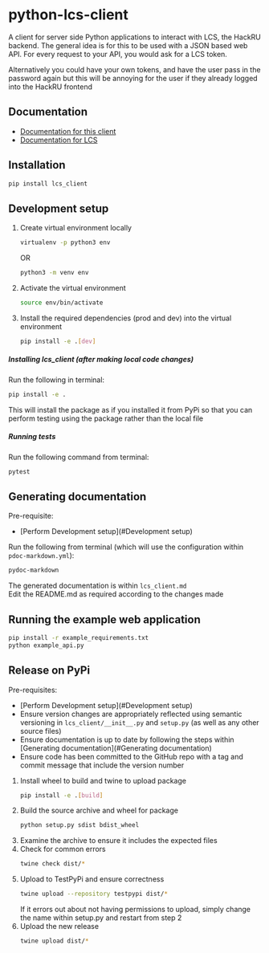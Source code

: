 # python-lcs-client
A client for server side Python applications to interact with LCS, the HackRU backend.
The general idea is for this to be used with a JSON based web API.
For every request to your API, you would ask for a LCS token.

Alternatively you could have your own tokens, and have the user pass in
the password again but this will be annoying for the user if they already
logged into the HackRU frontend

## Documentation
 - [Documentation for this client](lcs_client.md)
 - [Documentation for LCS](https://github.com/hackru/lcs/wiki)

## Installation
```bash
pip install lcs_client
```

## Development setup
1. Create virtual environment locally
    ```bash
    virtualenv -p python3 env
    ```
    OR
    ```bash
    python3 -m venv env
    ```
1. Activate the virtual environment
    ```bash
    source env/bin/activate
    ```
1. Install the required dependencies (prod and dev) into the virtual environment
    ```bash
    pip install -e .[dev]
    ```

##### Installing lcs_client (after making local code changes)
Run the following in terminal:
```bash
pip install -e .
```
This will install the package as if you installed it from PyPi so that you can perform testing using the package 
rather than the local file
##### Running tests
Run the following command from terminal:
```bash
pytest
```

## Generating documentation
Pre-requisite: 
* [Perform Development setup](#Development setup)

Run the following from terminal (which will use the configuration within `pdoc-markdown.yml`):
```bash
pydoc-markdown
```
The generated documentation is within `lcs_client.md`  
Edit the README.md as required according to the changes made

## Running the example web application
```bash
pip install -r example_requirements.txt
python example_api.py
```

## Release on PyPi
Pre-requisites:
* [Perform Development setup](#Development setup)
* Ensure version changes are appropriately reflected using semantic versioning in `lcs_client/__init__.py` and 
`setup.py` (as well as any other source files)
* Ensure documentation is up to date by following the steps within [Generating documentation](#Generating documentation)
* Ensure code has been committed to the GitHub repo with a tag and commit message that include the version number
1. Install wheel to build and twine to upload package
    ```bash
    pip install -e .[build]
    ```
1. Build the source archive and wheel for package
    ```bash
    python setup.py sdist bdist_wheel
    ```
1. Examine the archive to ensure it includes the expected files
1. Check for common errors
    ```bash
    twine check dist/*
    ```
1. Upload to TestPyPi and ensure correctness
    ```bash
    twine upload --repository testpypi dist/*
    ```
    If it errors out about not having permissions to upload, simply change the name within setup.py and restart from step 2
1. Upload the new release
    ```bash
    twine upload dist/*
    ```
